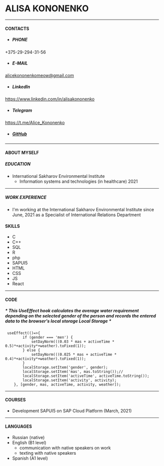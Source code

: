 # ALISA KONONENKO
---
#### CONTACTS
* ##### PHONE
+375-29-294-31-56
* ##### E-MAIL
alicekononenkomeow@gmail.com
* ##### LinkedIn
https://www.linkedin.com/in/alisakononenko
* ##### Telegram
https://t.me/Alice_Kononenko
* ##### [GitHub](https://github.com/AliceKononenko)
---
#### ABOUT MYSELF
##### EDUCATION
* International Sakharov Environmental Institute
  + Information systems and technologies (in healthcare) 2021

***
##### WORK EXPERIENCE
* I'm working at the International Sakharov Environmental Institute since June, 2021 as a Specialist of International Relations Department
#### SKILLS
* C
* C++
* SQL
* R
* php
* SAPUI5
* HTML
* CSS
* JS
* React

---
#### CODE
##### * This UseEffect hook calculates the average water requirement depending on the selected gender of the person and records the entered data to the browser's local storage Local Storage *
```
 useEffect(()=>{ 
        if (gender === 'men') {
            setDayNorm(((0.03 * mas + activeTime * 0.5)*+activity*+weather).toFixed(1)); 
        } else {
            setDayNorm(((0.025 * mas + activeTime * 0.4)*+activity*+weather).toFixed(1)); 
        }
        localStorage.setItem('gender', gender);
        localStorage.setItem('mas', mas.toString());//
        localStorage.setItem('activeTime', activeTime.toString());
        localStorage.setItem('activity', activity);
    }, [gender, mas, activeTime, activity, weather]);
```

---
#### COURSES
* Development SAPUI5 on SAP Cloud Platform (March, 2021)

---
#### LANGUAGES
* Russian (native)
* English (B1 level) 
    + communication with native speakers on work 
    + texting with native speakers
* Spanish (A1 level)